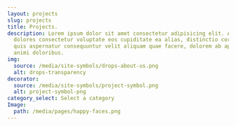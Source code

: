 ```yaml
---
layout: projects
slug: projects
title: Projects.
description: Lorem ipsum dolor sit amet consectetur adipisicing elit. Amet
  dolores consectetur voluptate eos cupiditate ea alias, distinctio corporis
  quis aspernatur consequuntur velit aliquam quae facere, dolorem ab aperiam
  animi doloribus.
img:
  source: /media/site-symbols/drops-about-us.png
  alt: drops-transparency
decorator:
  source: /media/site-symbols/project-symbol.png
  alt: project-symbol-png
category_select: Select a category
Image:
  path: /media/pages/happy-faces.png
---
```

